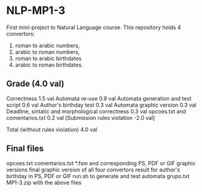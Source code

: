 NLP-MP1-3
=========
First mini-project to Natural Language course.
This repository holds 4 convertors: 
1) roman to arabic numbers, 
2) arabic to roman numbers, 
3) roman to arabic birthdates
4) arabic to roman birthdates.

Grade (4.0 val)
-----

Correctness                                         1.5 val
Automata re-use                                     0.8 val
Automata generation and test script                 0.6 val
Author's birthday test                              0.3 val
Automata graphic version                            0.3 val
Deadline, sintatic and morphological correctness    0.3 val
opcoes.txt and comentarios.txt                      0.2 val
[Submission rules violation                        -2.0 val]

Total (without rules violation)                     4.0 val

Final files
-----------

opcoes.txt
comentarios.txt
*.fsm
and corresponding PS, PDF or GIF graphic versions
final graphic version of all four convertors
result for author's birthday in PS, PDF or GIF
run.sh to generate and test automata
grupo.txt
MP1-3.zip with the above files
